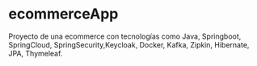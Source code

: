 # ecommerceApp
Proyecto de una ecommerce con tecnologías como Java, Springboot, SpringCloud, SpringSecurity,Keycloak, Docker, Kafka, Zipkin, Hibernate, JPA, Thymeleaf.
